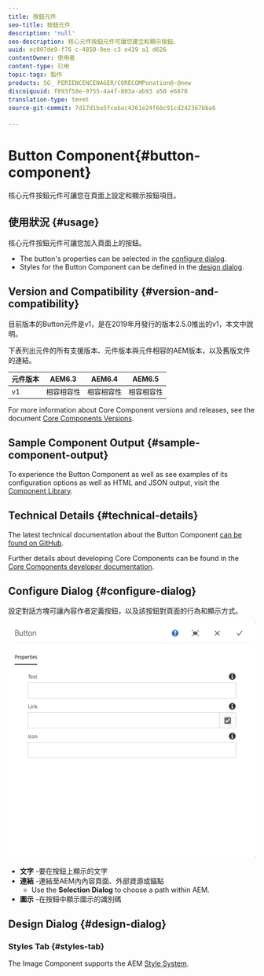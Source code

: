 ```yaml
---
title: 按鈕元件
seo-title: 按鈕元件
description: 'null'
seo-description: 核心元件按鈕元件可讓您建立和顯示按鈕。
uuid: ec807de9-f76 c-4850-9ee-c3 e439 a1 d626
contentOwner: 使用者
content-type: 引用
topic-tags: 製作
products: SG_ PERIENCENCENAGER/CORECOMPonation@-@new
discoiquuid: f093f58e-9755-4a4f-803a-ab93 a50 e6870
translation-type: tm+mt
source-git-commit: 7d17d1ba5fcabac4361e24f60c91cd242367bba6

---
```



# Button Component{#button-component}

核心元件按鈕元件可讓您在頁面上設定和顯示按鈕項目。

## 使用狀況 {#usage}

核心元件按鈕元件可讓您加入頁面上的按鈕。

* The button&#39;s properties can be selected in the [configure dialog](#configure-dialog).
* Styles for the Button Component can be defined in the [design dialog](#design-dialog).

## Version and Compatibility {#version-and-compatibility}

目前版本的Button元件是v1，是在2019年月發行的版本2.5.0推出的v1，本文中說明。

下表列出元件的所有支援版本、元件版本與元件相容的AEM版本，以及舊版文件的連結。

| 元件版本 | AEM6.3 | AEM6.4 | AEM6.5 |
|--- |--- |--- |---|
| v1 | 相容相容性 | 相容相容性 | 相容相容性 |

For more information about Core Component versions and releases, see the document [Core Components Versions](versions.md).

## Sample Component Output {#sample-component-output}

To experience the Button Component as well as see examples of its configuration options as well as HTML and JSON output, visit the [Component Library](http://opensource.adobe.com/aem-core-wcm-components/library/button.html).

## Technical Details {#technical-details}

The latest technical documentation about the Button Component [can be found on GitHub](https://github.com/adobe/aem-core-wcm-components/tree/master/content/src/content/jcr_root/apps/core/wcm/components/button/v1/button).

Further details about developing Core Components can be found in the [Core Components developer documentation](developing.md).

## Configure Dialog {#configure-dialog}

設定對話方塊可讓內容作者定義按鈕，以及該按鈕對頁面的行為和顯示方式。

![](assets/screen-shot-2019-06-17-11.26.13.png)

* **文字** -要在按鈕上顯示的文字
* **連結** -連結至AEM內內容頁面、外部資源或錨點
   * Use the **Selection Dialog** to choose a path within AEM.
* **圖示** -在按鈕中顯示圖示的識別碼

## Design Dialog {#design-dialog}

### Styles Tab {#styles-tab}

The Image Component supports the AEM [Style System](authoring.md#component-styling).
